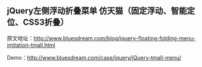 ## jQuery左侧浮动折叠菜单 仿天猫（固定浮动、智能定位、CSS3折叠）

原文地址：http://www.bluesdream.com/blog/jquery-floating-folding-menu-imitation-tmall.html

Demo：http://www.bluesdream.com/case/jquery/jQuery-tmall-menu/
